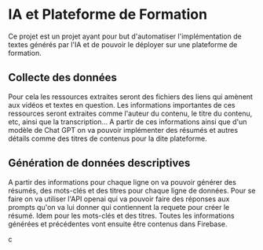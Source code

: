 # IA et Plateforme de Formation

Ce projet est un projet ayant pour but d'automatiser l'implémentation de textes générés par l'IA et de pouvoir le déployer sur une plateforme de formation. 


## Collecte des données

Pour cela les ressources extraites seront des fichiers des liens qui amènent aux vidéos et textes en question. Les informations importantes de ces ressources seront extraites comme l'auteur du contenu, le titre du contenu, etc, ainsi que la transcription... A partir de ces informations ainsi que d'un modèle de Chat GPT on va pouvoir implémenter des résumés et autres détails comme des titres de contenus pour la dite plateforme.


## Génération de données descriptives

A partir des informations pour chaque ligne on va pouvoir générer des résumés, des mots-clés et des titres pour chaque ligne de données. Pour se faire on va utiliser l'API openai qui va pouvoir faire des réponses aux prompts qu'on va lui donner qui contiennent la requete pour créer le résumé. Idem pour les mots-clés et des titres. Toutes les informations générées et précédentes vont ensuite être contenus dans Firebase.


c
